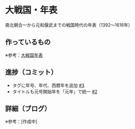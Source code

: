 # 大戦国・年表

南北朝合一から元和偃武までの戦国時代の年表（1392〜1616年）

## 作っているもの

※参考：[大戦国年表](https://dai-sengoku-nenpyo.vercel.app/)

## 進捗（コミット）

- タグに年号、年代、西暦年を追加 [#3](https://github.com/ryo-i/dai-sengoku-nenpyo/issues/3)
- タイトルも元号開始年を「元年」で統一 [#2](https://github.com/ryo-i/dai-sengoku-nenpyo/issues/2)

## 詳細（ブログ）

※参考：[作成中]